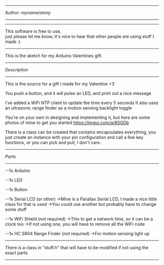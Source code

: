 **********************
*Author: mynameistony*
**********************

*********************************************
This software is free to use,              
just please let me know, it's nice to hear 
that other people are using stuff I made :)
*********************************************
This is the sketch for my Arduino Valentines gift.

*************

*Description*

*************

This is the source for a gift I made for my Valentine <3

You push a button, and it will pulse an LED, and print out a nice message

I've added a WiFi NTP client to update the time every 5 seconds
It also uses an ultrasonic range finder as a motion sensing backlight toggle

You're on your own in designing and implementing it, but here are some photos of mine to get you started
https://imgur.com/a/8SGDb

There is a class can be created that contains encapsulates everything, you just create an instance with your pin configuration
and call a few key functions,
or you can pick and pull, I don't care.


*******
*Parts*
*******
--1x Arduino

--1x LED

--1x Button

--1x Serial LCD (or other)
	->Mine is a Parallax Serial LCD, I made a nice little class for that is used
	->You could use another but probably have to change some stuff

--1x WiFi Shield (not required)
	->This to get a network time, so it can be a clock too
	->If not using one, you will have to remove all the WiFi code

--1x HC SR04 Range Finder (not required)
	->For motion sensing light up

**************************************************
There is a class in "stuff.h" that will
have to be modified if not using the exact parts
**************************************************

